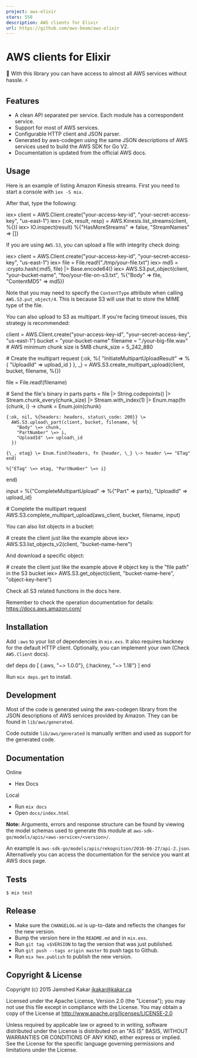 ```yaml
---
project: aws-elixir
stars: 558
description: AWS clients for Elixir
url: https://github.com/aws-beam/aws-elixir
---
```


AWS clients for Elixir
======================

🌳 With this library you can have access to almost all AWS services without hassle. ⚡

Features
--------

-   A clean API separated per service. Each module has a correspondent service.
-   Support for most of AWS services.
-   Configurable HTTP client and JSON parser.
-   Generated by aws-codegen using the same JSON descriptions of AWS services used to build the AWS SDK for Go V2.
-   Documentation is updated from the official AWS docs.

Usage
-----

Here is an example of listing Amazon Kinesis streams. First you need to start a console with `iex -S mix`.

After that, type the following:

iex\> client \= AWS.Client.create("your-access-key-id", "your-secret-access-key", "us-east-1")
iex\> {:ok, result, resp} \= AWS.Kinesis.list\_streams(client, %{})
iex\> IO.inspect(result)
%{"HasMoreStreams" \=> false, "StreamNames" \=> \[\]}

If you are using `AWS.S3`, you can upload a file with integrity check doing:

iex\> client \= AWS.Client.create("your-access-key-id", "your-secret-access-key", "us-east-1")
iex\> file \= File.read!("./tmp/your-file.txt")
iex\> md5 \= :crypto.hash(:md5, file) |> Base.encode64()
iex\> AWS.S3.put\_object(client, "your-bucket-name", "foo/your-file-on-s3.txt",
  %{"Body" \=> file, "ContentMD5" \=> md5})

Note that you may need to specify the `ContentType` attribute when calling `AWS.S3.put_object/4`. This is because S3 will use that to store the MIME type of the file.

You can also upload to S3 as multipart. If you're facing timeout issues, this strategy is recommended:

client \= AWS.Client.create("your-access-key-id", "your-secret-access-key", "us-east-1")
bucket \= "your-bucket-name"
filename \= "./your-big-file.wav"
\# AWS minimum chunk size is 5MB
chunk\_size \= 5\_242\_880

\# Create the multipart request
{:ok,
 %{
   "InitiateMultipartUploadResult" \=> %{
     "UploadId" \=> upload\_id
   }
 }, \_} \= AWS.S3.create\_multipart\_upload(client, bucket, filename, %{})

file \= File.read!(filename)

\# Send the file's binary in parts
parts \=
  file
  |> String.codepoints()
  |> Stream.chunk\_every(chunk\_size)
  |> Stream.with\_index(1)
  |> Enum.map(fn {chunk, i} \->
    chunk \= Enum.join(chunk)

    {:ok, nil, %{headers: headers, status\_code: 200}} \=
      AWS.S3.upload\_part(client, bucket, filename, %{
        "Body" \=> chunk,
        "PartNumber" \=> i,
        "UploadId" \=> upload\_id
      })

    {\_, etag} \= Enum.find(headers, fn {header, \_} \-> header \== "ETag" end)

    %{"ETag" \=> etag, "PartNumber" \=> i}
  end)

input \= %{"CompleteMultipartUpload" \=> %{"Part" \=> parts}, "UploadId" \=> upload\_id}

\# Complete the multipart request
AWS.S3.complete\_multipart\_upload(aws\_client, bucket, filename, input)

You can also list objects in a bucket:

\# create the client just like the example above
iex\> AWS.S3.list\_objects\_v2(client, "bucket-name-here")

And download a specific object:

\# create the client just like the example above
\# object key is the "file path" in the S3 bucket
iex\> AWS.S3.get\_object(client, "bucket-name-here", "object-key-here")

Check all S3 related functions in the docs here.

Remember to check the operation documentation for details: https://docs.aws.amazon.com/

Installation
------------

Add `:aws` to your list of dependencies in `mix.exs`. It also requires hackney for the default HTTP client. Optionally, you can implement your own (Check `AWS.Client` docs).

def deps do
  \[
    {:aws, "~> 1.0.0"},
    {:hackney, "~> 1.18"}
  \]
end

Run `mix deps.get` to install.

Development
-----------

Most of the code is generated using the aws-codegen library from the JSON descriptions of AWS services provided by Amazon. They can be found in `lib/aws/generated`.

Code outside `lib/aws/generated` is manually written and used as support for the generated code.

Documentation
-------------

Online

-   Hex Docs

Local

-   Run `mix docs`
-   Open `docs/index.html`

**Note:** Arguments, errors and response structure can be found by viewing the model schemas used to generate this module at `aws-sdk-go/models/apis/<aws-service>/<version>/`.

An example is `aws-sdk-go/models/apis/rekognition/2016-06-27/api-2.json`. Alternatively you can access the documentation for the service you want at AWS docs page.

Tests
-----

```
$ mix test
```

Release
-------

-   Make sure the `CHANGELOG.md` is up-to-date and reflects the changes for the new version.
-   Bump the version here in the `README.md` and in `mix.exs`.
-   Run `git tag v$VERSION` to tag the version that was just published.
-   Run `git push --tags origin master` to push tags to Github.
-   Run `mix hex.publish` to publish the new version.

Copyright & License
-------------------

Copyright (c) 2015 Jamshed Kakar jkakar@kakar.ca

Licensed under the Apache License, Version 2.0 (the "License"); you may not use this file except in compliance with the License. You may obtain a copy of the License at http://www.apache.org/licenses/LICENSE-2.0

Unless required by applicable law or agreed to in writing, software distributed under the License is distributed on an "AS IS" BASIS, WITHOUT WARRANTIES OR CONDITIONS OF ANY KIND, either express or implied. See the License for the specific language governing permissions and limitations under the License.
